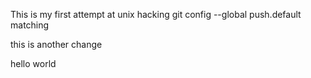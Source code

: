 This is my first attempt at unix hacking
git config --global push.default matching


this is another change

hello world